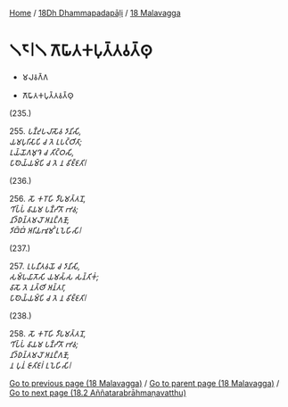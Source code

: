 
[Home](/) / [18Dh Dhammapadapāḷi](...md) / [18 Malavagga](../18Dh/18.md)

# 𑁧𑁮𑁇𑁧 𑀕𑁄𑀖𑀸𑀢𑀓𑀧𑀼𑀢𑁆𑀢𑀯𑀢𑁆𑀣𑀼

* 𑀫𑀮𑀯𑀕𑁆𑀕

* 𑀕𑁄𑀖𑀸𑀢𑀓𑀧𑀼𑀢𑁆𑀢𑀯𑀢𑁆𑀣𑀼

(235.)

255\. _𑀧𑀡𑁆𑀟𑀼𑀧𑀮𑀸𑀲𑁄𑀯 𑀤𑀸𑀦𑀺𑀲𑀺,_  
_𑀬𑀫𑀧𑀼𑀭𑀺𑀲𑀸𑀧𑀺 𑀘 𑀢𑁂 𑀉𑀧𑀝𑁆𑀞𑀺𑀢𑀸;_  
_𑀉𑀬𑁆𑀬𑁄𑀕𑀫𑀼𑀔𑁂 𑀘 𑀢𑀺𑀝𑁆𑀞𑀲𑀺,_  
_𑀧𑀸𑀣𑁂𑀬𑁆𑀬𑀫𑁆𑀧𑀺 𑀘 𑀢𑁂 𑀦 𑀯𑀺𑀚𑁆𑀚𑀢𑀺𑁇_  


(236.)

256\. _𑀲𑁄 𑀓𑀭𑁄𑀳𑀺 𑀤𑀻𑀧𑀫𑀢𑁆𑀢𑀦𑁄,_  
_𑀔𑀺𑀧𑁆𑀧𑀁 𑀯𑀸𑀬𑀫 𑀧𑀡𑁆𑀟𑀺𑀢𑁄 𑀪𑀯;_  
_𑀦𑀺𑀤𑁆𑀥𑀦𑁆𑀢𑀫𑀮𑁄 𑀅𑀦𑀗𑁆𑀕𑀡𑁄,_  
_𑀤𑀺𑀩𑁆𑀩𑀁 𑀅𑀭𑀺𑀬𑀪𑀽𑀫𑀺𑀁 𑀉𑀧𑁂𑀳𑀺𑀲𑀺𑁇_  


(237.)

257\. _𑀉𑀧𑀦𑀻𑀢𑀯𑀬𑁄 𑀘 𑀤𑀸𑀦𑀺𑀲𑀺,_  
_𑀲𑀫𑁆𑀧𑀬𑀸𑀢𑁄𑀲𑀺 𑀬𑀫𑀲𑁆𑀲 𑀲𑀦𑁆𑀢𑀺𑀓𑀁;_  
_𑀯𑀸𑀲𑁄 𑀢𑁂 𑀦𑀢𑁆𑀣𑀺 𑀅𑀦𑁆𑀢𑀭𑀸,_  
_𑀧𑀸𑀣𑁂𑀬𑁆𑀬𑀫𑁆𑀧𑀺 𑀘 𑀢𑁂 𑀦 𑀯𑀺𑀚𑁆𑀚𑀢𑀺𑁇_  


(238.)

258\. _𑀲𑁄 𑀓𑀭𑁄𑀳𑀺 𑀤𑀻𑀧𑀫𑀢𑁆𑀢𑀦𑁄,_  
_𑀔𑀺𑀧𑁆𑀧𑀁 𑀯𑀸𑀬𑀫 𑀧𑀡𑁆𑀟𑀺𑀢𑁄 𑀪𑀯;_  
_𑀦𑀺𑀤𑁆𑀥𑀦𑁆𑀢𑀫𑀮𑁄 𑀅𑀦𑀗𑁆𑀕𑀡𑁄,_  
_𑀦 𑀧𑀼𑀦𑀁 𑀚𑀸𑀢𑀺𑀚𑀭𑀁 𑀉𑀧𑁂𑀳𑀺𑀲𑀺𑁇_  


[Go to previous page (18 Malavagga)](../18Dh/18.md) / [Go to parent page (18 Malavagga)](../18Dh/18.md) / [Go to next page (18.2 Aññatarabrāhmaṇavatthu)](18.2.md)


